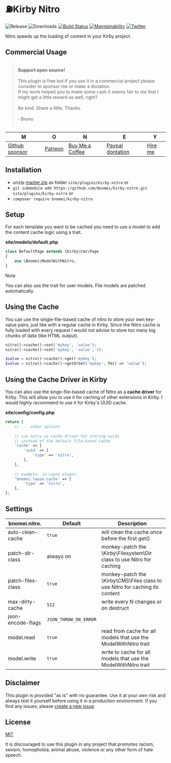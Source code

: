 # ⛽️Kirby Nitro

![Release](https://flat.badgen.net/packagist/v/bnomei/kirby-nitro?color=ae81ff)
![Downloads](https://flat.badgen.net/packagist/dt/bnomei/kirby-nitro?color=272822)
[![Build Status](https://flat.badgen.net/travis/bnomei/kirby-nitro)](https://travis-ci.com/bnomei/kirby-nitro)
[![Maintainability](https://flat.badgen.net/codeclimate/maintainability/bnomei/kirby-nitro)](https://codeclimate.com/github/bnomei/kirby-nitro)
[![Twitter](https://flat.badgen.net/badge/twitter/bnomei?color=66d9ef)](https://twitter.com/bnomei)

Nitro speeds up the loading of content in your Kirby project.

## Commercial Usage

> <br>
> <b>Support open source!</b><br><br>
> This plugin is free but if you use it in a commercial project please consider to sponsor me or make a donation.<br>
> If my work helped you to make some cash it seems fair to me that I might get a little reward as well, right?<br><br>
> Be kind. Share a little. Thanks.<br><br>
> &dash; Bruno<br>
> &nbsp; 

| M                                                    | O                                     | N                                               | E                                                   | Y                                            |
|------------------------------------------------------|---------------------------------------|-------------------------------------------------|-----------------------------------------------------|----------------------------------------------|
| [Github sponsor](https://github.com/sponsors/bnomei) | [Patreon](https://patreon.com/bnomei) | [Buy Me a Coffee](https://buymeacoff.ee/bnomei) | [Paypal dontation](https://www.paypal.me/bnomei/15) | [Hire me](mailto:b@bnomei.com?subject=Kirby) |

## Installation

- unzip [master.zip](https://github.com/bnomei/kirby-nitro/archive/master.zip) as folder `site/plugins/kirby-nitro`
  or
- `git submodule add https://github.com/bnomei/kirby-nitro.git site/plugins/kirby-nitro` or
- `composer require bnomei/kirby-nitro`

## Setup

For each template you want to be cached you need to use a model to add the content cache logic using a trait.

**site/models/default.php**

```php
class DefaultPage extends \Kirby\Cms\Page
{
    use \Bnomei\ModelWithNitro;
}
```

> [!NOTE]
> You can also use the trait for user models. File models are patched automatically.

## Using the Cache

You can use the single-file-based cache of nitro to store your own key-value pairs, just like with a regular cache in
Kirby. Since the Nitro cache is fully loaded with every request I would not advise to store too many big chunks of
data (like HTML output).

```php
nitro()->cache()->set('mykey', 'value');
nitro()->cache()->set('mykey', 'value', 1);

$value = nitro()->cache()->get('mykey');
$value = nitro()->cache()->getOrSet('mykey', fn() => 'value');
```

## Using the Cache Driver in Kirby

You can also use the singe-file-based cache of Nitro as a **cache driver** for Kirby. This will allow you to use it for
caching of other extensions in Kirby. I would highly recommend to use it for Kirby's UUID cache.

**site/config/config.php**

```php
return [
    // ... other options
    
    // use nitro as cache driver for storing uuids
    // instead of the default file-based cache
    'cache' => [
        'uuid' => [
            'type' => 'nitro',
        ],
    ],
    
    // example: in Lapse plugin
    'bnomei.lapse.cache' => [
        'type' => 'nitro',
    ],
];
```

## Settings

| bnomei.nitro.     | Default               | Description                                                                  |            
|-------------------|-----------------------|------------------------------------------------------------------------------|
| auto-clean-cache  | `true`                | will clean the cache once before the first get()                             |
| patch-dir-class   | always on             | monkey-patch the \Kirby\Filesystem\Dir class to use Nitro for caching        |
| patch-files-class | `true`                | monkey-patch the \Kirby\CMS\Files class to use Nitro for caching its content |
| max-dirty-cache   | `512`                 | write every N changes or on destruct                                         |
| json-encode-flags | `JSON_THROW_ON_ERROR` |                                                                              |
| model.read        | `true`                | read from cache for all models that use the ModelWithNitro trait             |
| model.write       | `true`                | write to cache for all models that use the ModelWithNitro trait              |

## Disclaimer

This plugin is provided "as is" with no guarantee. Use it at your own risk and always test it yourself before using it
in a production environment. If you find any issues,
please [create a new issue](https://github.com/bnomei/kirby-nitro/issues/new).

## License

[MIT](https://opensource.org/licenses/MIT)

It is discouraged to use this plugin in any project that promotes racism, sexism, homophobia, animal abuse, violence or
any other form of hate speech.
